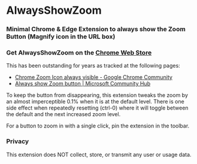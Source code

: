# AlwaysShowZoom
### Minimal Chrome &amp; Edge Extension to always show the Zoom Button (Magnify icon in the URL box)

### Get AlwaysShowZoom on the [Chrome Web Store](https://chromewebstore.google.com/detail/always-show-zoom/gjmgohadapodpamhimnnjnkjgnodljfe)

This has been outstanding for years as tracked at the following pages:
- [Chrome Zoom Icon always visible - Google Chrome Community](https://techcommunity.microsoft.com/discussions/edgeinsiderdiscussions/always-show-zoom-button/2013389/replies/2013432)
- [Always show Zoom button | Microsoft Community Hub](https://support.google.com/chrome/thread/48061536/chrome-zoom-icon-always-visible?hl=en)

To keep the button from disappearing, this extension tweaks the zoom by an almost imperceptible 0.1% when it is at the default level. There is one side effect when repeatedly resetting (ctrl-0) where it will toggle between the default and the next increased zoom level.

For a button to zoom in with a single click, pin the extension in the toolbar.

### Privacy
This extension does NOT collect, store, or transmit any user or usage data.
